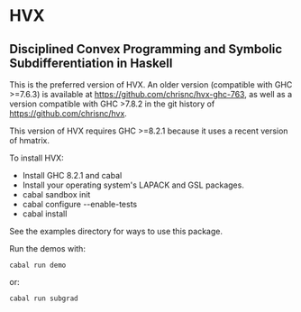 HVX
===
Disciplined Convex Programming and Symbolic Subdifferentiation in Haskell
-------------------------------------------------------------------------

This is the preferred version of HVX. An older version (compatible with GHC \>=7.6.3) is available at https://github.com/chrisnc/hvx-ghc-763, as well as a version compatible with GHC \>7.8.2 in the git history of https://github.com/chrisnc/hvx.

This version of HVX requires GHC \>=8.2.1 because it uses a recent version of hmatrix.

To install HVX:
 - Install GHC 8.2.1 and cabal
 - Install your operating system's LAPACK and GSL packages.
 - cabal sandbox init
 - cabal configure --enable-tests
 - cabal install

See the examples directory for ways to use this package.

Run the demos with:

    cabal run demo

or:

    cabal run subgrad
